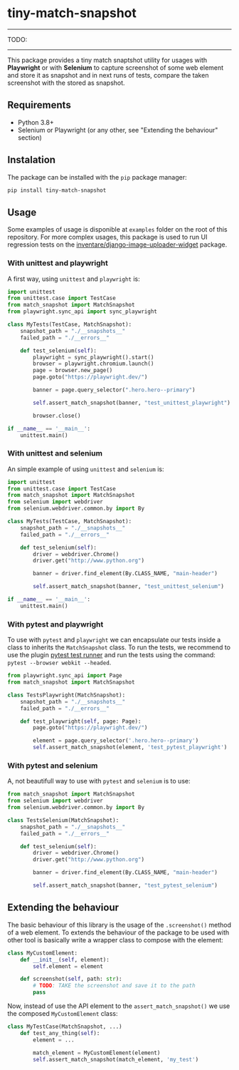 # tiny-match-snapshot

---

TODO: 

---

This package provides a tiny match snaptshot utility for usages with **Playwright** or with **Selenium** to capture screenshot of some web element and store it as snapshot and in next runs of tests, compare the taken screenshot with the stored as snapshot.

## Requirements

- Python 3.8+
- Selenium or Playwright (or any other, see "Extending the behaviour" section)

## Instalation

The package can be installed with the `pip` package manager:

```sh
pip install tiny-match-snapshot
```

## Usage

Some examples of usage is disponible at `examples` folder on the root of this repository. For more complex usages, this package is used to run UI regression tests on the [inventare/django-image-uploader-widget](https://github.com/inventare/django-image-uploader-widget/tree/main/tests/tests_ui_regression) package.

### With unittest and playwright

A first way, using `unittest` and `playwright` is:

```python
import unittest
from unittest.case import TestCase
from match_snapshot import MatchSnapshot
from playwright.sync_api import sync_playwright

class MyTests(TestCase, MatchSnapshot):
    snapshot_path = "./__snapshots__"
    failed_path = "./__errors__"

    def test_selenium(self):
        playwright = sync_playwright().start()
        browser = playwright.chromium.launch()
        page = browser.new_page()
        page.goto("https://playwright.dev/")

        banner = page.query_selector(".hero.hero--primary")

        self.assert_match_snapshot(banner, "test_unittest_playwright")

        browser.close()

if __name__ == '__main__':
    unittest.main()
```

### With unittest and selenium

An simple example of using `unittest` and `selenium` is:

```python
import unittest
from unittest.case import TestCase
from match_snapshot import MatchSnapshot
from selenium import webdriver
from selenium.webdriver.common.by import By

class MyTests(TestCase, MatchSnapshot):
    snapshot_path = "./__snapshots__"
    failed_path = "./__errors__"

    def test_selenium(self):
        driver = webdriver.Chrome()
        driver.get("http://www.python.org")

        banner = driver.find_element(By.CLASS_NAME, "main-header")

        self.assert_match_snapshot(banner, "test_unittest_selenium")

if __name__ == '__main__':
    unittest.main()
```

### With pytest and playwright

To use with `pytest` and `playwright` we can encapsulate our tests inside a class to inherits the `MatchSnapshot` class. To run the tests, we recommend to use the plugin [pytest test runner](https://playwright.dev/python/docs/test-runners) and run the tests using the command: `pytest --browser webkit --headed`.

```python
from playwright.sync_api import Page
from match_snapshot import MatchSnapshot

class TestsPlaywright(MatchSnapshot):
    snapshot_path = "./__snapshots__"
    failed_path = "./__errors__"

    def test_playwright(self, page: Page):
        page.goto("https://playwright.dev/")

        element = page.query_selector('.hero.hero--primary')
        self.assert_match_snapshot(element, 'test_pytest_playwright')
```

### With pytest and selenium

A, not beautifull way to use with `pytest` and `selenium` is to use:

```python
from match_snapshot import MatchSnapshot
from selenium import webdriver
from selenium.webdriver.common.by import By

class TestsSelenium(MatchSnapshot):
    snapshot_path = "./__snapshots__"
    failed_path = "./__errors__"

    def test_selenium(self):
        driver = webdriver.Chrome()
        driver.get("http://www.python.org")

        banner = driver.find_element(By.CLASS_NAME, "main-header")

        self.assert_match_snapshot(banner, "test_pytest_selenium")
```

## Extending the behaviour

The basic behaviour of this library is the usage of the `.screenshot()` method of a web element. To extends the behaviour of the package to be used with other tool is basically write a wrapper class to compose with the element:

```python
class MyCustomElement:
    def __init__(self, element):
        self.element = element

    def screenshot(self, path: str):
        # TODO: TAKE the screenshot and save it to the path
        pass
```

Now, instead of use the API element to the `assert_match_snapshot()` we use the composed `MyCustomElement` class:

```python
class MyTestCase(MatchSnapshot, ...)
    def test_any_thing(self):
        element = ...

        match_element = MyCustomElement(element)
        self.assert_match_snapshot(match_element, 'my_test')
```
